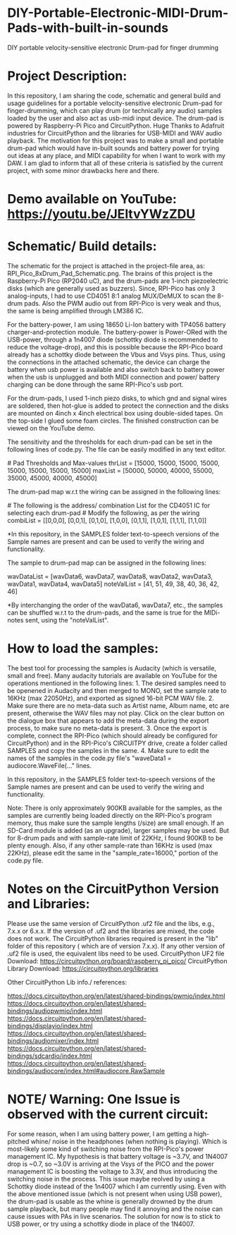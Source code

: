 # DIY-Portable-Electronic-MIDI-Drum-Pads-with-built-in-sounds
DIY portable velocity-sensitive electronic Drum-pad for finger drumming

# Project Description:

In this repository, I am sharing the code, schematic and general build and usage guidelines for a portable velocity-sensitive electronic Drum-pad for finger-drumming, which can play drum (or technically any audio) samples loaded by the user and also act as usb-midi input device.
The drum-pad is powered by Raspberry-Pi Pico and CircuitPython. Huge Thanks to Adafruit industries for CircuitPython and the libraries for USB-MIDI and WAV audio playback.
The motivation for this project was to make a small and portable drum-pad which would have in-built sounds and battery power for trying out ideas at any place, and MIDI capability for when I want to work with my DAW.
I am glad to inform that all of these criteria is satisfied by the current project, with some minor drawbacks here and there.


# Demo available on YouTube: https://youtu.be/JEltvYWzZDU


# Schematic/ Build details:

The schematic for the project is attached in the project-file area, as: RPI_Pico_8xDrum_Pad_Schematic.png.
The brains of this project is the Raspberry-Pi Pico (RP2040 uC), and the drum-pads are 1-inch piezoelectric disks (which are generally used as buzzers).
Since, RPI-Pico has only 3 analog-inputs, I had to use CD4051 8:1 analog MUX/DeMUX to scan the 8-drum pads.
Also the PWM audio out from RPI-Pico is very weak and thus, the same is being amplified through LM386 IC.

For the battery-power, I am using 18650 Li-Ion battery with TP4056 battery charger-and-protection module.
The battery-power is Power-ORed with the USB-power, through a 1n4007 diode (schottky diode is recommended to reduce the voltage-drop), and this is possible because the RPI-Pico board already has a schottky diode between the Vbus and Vsys pins.
Thus, using the connections in the attached schematic, the device can charge the battery when usb power is available and also switch back to battery power when the usb is unplugged and both MIDI connection and power/ battery charging can be done through the same RPI-Pico's usb port.

For the drum-pads, I used 1-inch piezo disks, to which gnd and signal wires are soldered, then hot-glue is added to protect the connection and the disks are mounted on 4inch x 4inch electrical box using double-sided tapes.
On the top-side I glued some foam circles. The finished construction can be viewed on the YouTube demo.

The sensitivity and the thresholds for each drum-pad can be set in the following lines of code.py. The file can be easily modified in any text editor.

\# Pad Thresholds and Max-values
thrList = [15000, 15000, 15000, 15000, 15000, 15000, 15000, 15000]
maxList = [50000, 50000, 40000, 55000, 35000, 45000, 40000, 45000]


The drum-pad map w.r.t the wiring can be assigned in the following lines:

\# The following is the address/ combination List for the CD4051 IC for selecting each drum-pad
\# Modify the following, as per the wiring
combiList = [[0,0,0], [0,0,1], [0,1,0], [1,0,0], [0,1,1], [1,0,1], [1,1,1], [1,1,0]]

\*In this repository, in the SAMPLES folder text-to-speech versions of the Sample names are present and can be used to verify the wiring and functionality.

The sample to drum-pad map can be assigned in the following lines:

wavDataList = [wavData6, wavData7, wavData8, wavData2, wavData3, wavData1, wavData4, wavData5]
noteValList = [41, 51, 49, 38, 40, 36, 42, 46]

\*By interchanging the order of the wavData6, wavData7, etc., the samples can be shuffled w.r.t to the drum-pads, and the same is true for the MIDi-notes sent, using the "noteValList".



# How to load the samples:
The best tool for processing the samples is Audacity (which is versatile, small and free). Many audacity tutorials are available on YouTube for the operations mentioned in the following lines:
	1. The desired samples need to be openened in Audacity and then merged to MONO, set the sample rate to 16KHz (max 22050Hz), and exported as signed 16-bit PCM WAV file.
	2. Make sure there are no meta-data such as Artist name, Album name, etc are present, otherwise the WAV files may not play. Click on the clear button on the dialogue box that appears to add the meta-data during the export process, to make sure no meta-data is present.
	3. Once the export is complete, connect the RPI-Pico (which should already be configured for CircuitPython) and in the RPI-Pico's CIRCUITPY drive, create a folder called SAMPLES and copy the samples in the same.
	4. Make sure to edit the names of the samples in the code.py file's "waveData1 = audiocore.WaveFile(..." lines.

In this repository, in the SAMPLES folder text-to-speech versions of the Sample names are present and can be used to verify the wiring and functionality.

Note: There is only approximately 900KB available for the samples, as the samples are currently being loaded directly on the RPI-Pico's program memory, thus make sure the sample lengths (/size) are small enough.
If an SD-Card module is added (as an upgrade), larger samples may be used. But for 8-drum pads and with sample-rate limit of 22KHz, I found 900KB to be plenty enough.
Also, if any other sample-rate than 16KHz is used (max 22KHz), please edit the same in the "sample_rate=16000," portion of the code.py file.


# Notes on the CircuitPython Version and Libraries:

Please use the same version of CircuitPython .uf2 file and the libs, e.g., 7.x.x or 6.x.x. If the version of .uf2 and the libraries are mixed, the code does not work.
The CircuitPython libraries required is present in the "lib" folder of this repository ( which are of version 7.x.x). If any other version of .uf2 file is used, the equivalent libs need to be used. 
CircuitPython UF2 file Download: https://circuitpython.org/board/raspberry_pi_pico/
CircuitPython Library Download: https://circuitpython.org/libraries

Other CircuitPython Lib info./ references: 	

https://docs.circuitpython.org/en/latest/shared-bindings/pwmio/index.html
https://docs.circuitpython.org/en/latest/shared-bindings/audiopwmio/index.html
https://docs.circuitpython.org/en/latest/shared-bindings/displayio/index.html
https://docs.circuitpython.org/en/latest/shared-bindings/audiomixer/index.html
https://docs.circuitpython.org/en/latest/shared-bindings/sdcardio/index.html
https://docs.circuitpython.org/en/latest/shared-bindings/audiocore/index.html#audiocore.RawSample



# NOTE/ Warning: One Issue is observed with the current circuit:
For some reason, when I am using battery power, I am getting a high-pitched whine/ noise in the headphones (when nothing is playing). Which is most-likely some kind of switching noise from the RPI-Pico's power management IC.
My hypothesis is that battery voltage is ~3.7V, and 1N4007 drop is ~0.7, so ~3.0V is arriving at the Vsys of the PICO and the power management IC is boosting the voltage to 3.3V, and thus introducing the switching noise in the process. This issue maybe reolved by using a Schottky diode instead of the 1n4007 which I am currently using.
Even with the above mentioned issue (which is not present when using USB power), the drum-pad is usable as the whine is generally drowned by the drum sample playback, but many people may find it annoying and the noise can cause issues with PAs in live scenarios.
The solution for now is to stick to USB power, or try using a schottky diode in place of the 1N4007.
